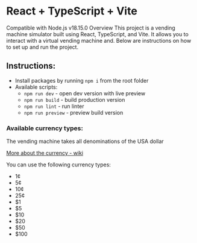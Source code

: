 # React + TypeScript + Vite

Compatible with Node.js v18.15.0
Overview
This project is a vending machine simulator built using React, TypeScript, and Vite. It allows you to interact with a
virtual vending machine and. Below are instructions on how to set up and run the project.

## Instructions:

- Install packages by running `npm i` from the root folder
- Available scripts:
  - `npm run dev` - open dev version with live preview
  - `npm run build` - build production version
  - `npm run lint` - run linter
  - `npm run preview` - preview build version

### Available currency types:

The vending machine takes all denominations of the USA dollar

[More about the currency - wiki](https://en.wikipedia.org/wiki/United_States_dollar)

You can use the following currency types:

- 1¢
- 5¢
- 10¢
- 25¢
- $1
- $5
- $10
- $20
- $50
- $100
